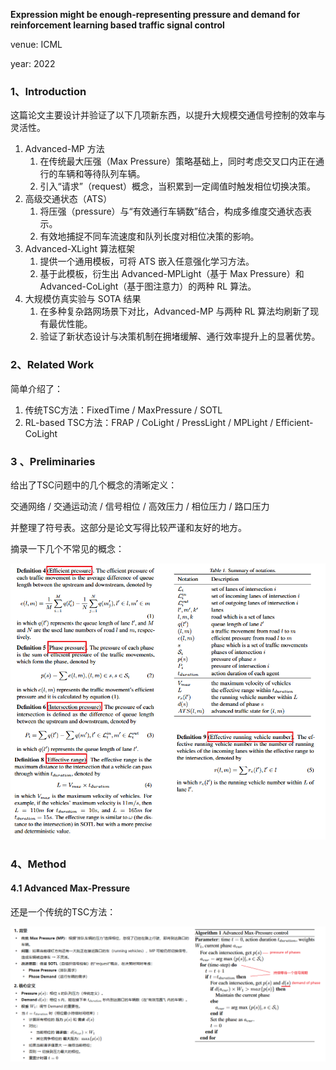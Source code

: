 **Expression might be enough-representing pressure and demand for reinforcement learning based traffic signal control**

venue: ICML

year: 2022

### 1、Introduction

这篇论文主要设计并验证了以下几项新东西，以提升大规模交通信号控制的效率与灵活性。

1. Advanced-MP 方法
   1. 在传统最大压强（Max Pressure）策略基础上，同时考虑交叉口内正在通行的车辆和等待队列车辆。
   2. 引入“请求”（request）概念，当积累到一定阈值时触发相位切换决策。
2. 高级交通状态（ATS）
   1. 将压强（pressure）与“有效通行车辆数”结合，构成多维度交通状态表示。
   2. 有效地捕捉不同车流速度和队列长度对相位决策的影响。
3. Advanced-XLight 算法框架
   1. 提供一个通用模板，可将 ATS 嵌入任意强化学习方法。
   2. 基于此模板，衍生出 Advanced-MPLight（基于 Max Pressure）和 Advanced-CoLight（基于图注意力）的两种 RL 算法。
4. 大规模仿真实验与 SOTA 结果
   1. 在多种复杂路网场景下对比，Advanced-MP 与两种 RL 算法均刷新了现有最优性能。
   2. 验证了新状态设计与决策机制在拥堵缓解、通行效率提升上的显著优势。

### 2、Related Work

简单介绍了：

1. 传统TSC方法：FixedTime / MaxPressure / SOTL 
2. RL-based TSC方法：FRAP /  CoLight / PressLight / MPLight / Efficient-CoLight 

### 3 、Preliminaries

给出了TSC问题中的几个概念的清晰定义：

交通网络 / 交通运动流 / 信号相位 / 高效压力 / 相位压力 / 路口压力

并整理了符号表。这部分是论文写得比较严谨和友好的地方。

摘录一下几个不常见的概念：

![image-20250916124821784](img/image-20250916124821784.png)

### 4、Method

#### 4.1 Advanced Max-Pressure

还是一个传统的TSC方法：

![image-20250916130417008](img/image-20250916130417008.png)